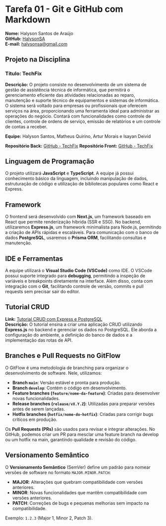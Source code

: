 # Tarefa 01 - Git e GitHub com Markdown

**Nome:** Halyson Santos de Araújo  
**GitHub:** [HalysonSA](https://github.com/HalysonSA)  
**E-mail:** halysonsa@gmail.com

## Projeto na Disciplina

### Título: TechFix

**Descrição:** O projeto consiste no desenvolvimento de um sistema de gestão de
assistência técnica de informática, que permitirá o gerenciamento eficiente das atividades
relacionadas ao reparo, manutenção e suporte técnico de equipamentos e sistemas de
informática. O sistema será voltado para empresas ou profissionais que oferecem serviços
na área, proporcionando uma ferramenta ideal para administrar as operações do negócio.
Contará com funcionalidades como controle de clientes, controle de ordens de serviço,
emissão de relatórios e um controle de contas a receber.

**Equipe:** Halyson Santos, Matheus Quirino, Artur Morais e Isayan Deivid

**Repositório Back:** [GitHub - TechFix](https://github.com/quirinof/techFix-backend)
**Repositório Front:** [GitHub - TechFix](https://github.com/quirinof/techFix-frontend)

## Linguagem de Programação

O projeto utilizará **JavaScript** e **TypeScript**. A equipe já possui conhecimento básico da linguagem, incluindo manipulação de dados, estruturação de código e utilização de bibliotecas populares como React e Express.

## Framework

O frontend será desenvolvido com **Next.js**, um framework baseado em React que permite renderização híbrida (SSR e SSG). No backend, utilizaremos **Express.js**, um framework minimalista para Node.js, permitindo a criação de APIs rápidas e escaláveis. Para comunicação com o banco de dados **PostgreSQL**, usaremos o **Prisma ORM**, facilitando consultas e manutenção.

## IDE e Ferramentas

A equipe utilizará o **Visual Studio Code (VSCode)** como IDE. O VSCode possui suporte integrado para **debugging**, permitindo a inspeção de variáveis e breakpoints diretamente na interface. Além disso, conta com integração com o **Git**, facilitando controle de versão, commits e pull requests sem precisar sair do editor.

## Tutorial CRUD

**Link:** [Tutorial CRUD com Express e PostgreSQL](https://www.youtube.com/watch?v=TYB-Lz8YGFk&t=180s)  
**Descrição:** O tutorial ensina a criar uma aplicação CRUD utilizando **Express.js** no backend e gerenciar os dados no PostgreSQL. Ele aborda a configuração do ambiente, a definição do banco de dados e a implementação das rotas de API.

## Branches e Pull Requests no GitFlow

O GitFlow é uma metodologia de branching para organizar o desenvolvimento de software. Nele, utilizamos:

- **Branch `main`**: Versão estável e pronta para produção.
- **Branch `develop`**: Contém o código em desenvolvimento.
- **Feature branches (`feature/nome-da-feature`)**: Criadas para desenvolver novas funcionalidades.
- **Release branches (`release/vX.Y.Z`)**: Utilizadas para preparar versões antes de serem lançadas.
- **Hotfix branches (`hotfix/nome-do-hotfix`)**: Criadas para corrigir bugs críticos em produção.

Os **Pull Requests (PRs)** são usados para revisar e integrar alterações. No GitHub, podemos criar um PR para mesclar uma feature branch na develop ou um hotfix na main, garantindo qualidade e revisão do código.

## Versionamento Semântico

O **Versionamento Semântico** (SemVer) define um padrão para nomear versões de software no formato `MAJOR.MINOR.PATCH`:

- **MAJOR**: Alterações que quebram compatibilidade com versões anteriores.
- **MINOR**: Novas funcionalidades que mantêm compatibilidade com versões anteriores.
- **PATCH**: Correções de bugs e pequenas melhorias sem impacto na compatibilidade.

Exemplo: `1.2.3` (Major 1, Minor 2, Patch 3).

